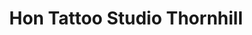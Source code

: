 ---
title: "Hon Tattoo Studio Thornhill"
url: /thornhill/hon-tattoo-studio-thornhill/
shop: beauty
---